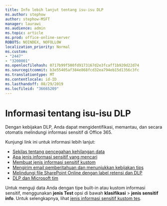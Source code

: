 ```yaml
---
title: Info lebih lanjut tentang isu-isu DLP
ms.author: stephow
author: stephow-MSFT
manager: laurawi
ms.audience: admin
ms.topic: article
ms.prod: office-online-server
ROBOTS: NOINDEX, NOFOLLOW
localization_priority: Normal
ms.custom:
- "2447"
- "3200001"
ms.openlocfilehash: 0717b99f500fd9173167d2e3fcaff1b920d22d74
ms.sourcegitcommit: b3e55405af384e868fcd32ea794eb15d1356c3fc
ms.translationtype: MT
ms.contentlocale: id-ID
ms.lasthandoff: 08/29/2019
ms.locfileid: "36665209"
---
```

# <a name="information-about-dlp-issues"></a>Informasi tentang isu-isu DLP

Dengan kebijakan DLP, Anda dapat mengidentifikasi, memantau, dan secara otomatis melindungi informasi sensitif di Office 365.

Kunjungi link ini untuk informasi lebih lanjut:

- [Sekilas tentang pencegahan kehilangan data](https://docs.microsoft.com/office365/securitycompliance/data-loss-prevention-policies)
- [Apa jenis informasi sensitif yang mencari](https://docs.microsoft.com/office365/securitycompliance/what-the-sensitive-information-types-look-for)
- [Membuat jenis informasi sensitif kustom](https://docs.microsoft.com/office365/securitycompliance/create-a-custom-sensitive-information-type)
- [Mengirim email pemberitahuan dan menunjukkan kebijakan tips](https://docs.microsoft.com/office365/securitycompliance/use-notifications-and-policy-tips)
- [Melindungi file SharePoint Online dengan label retensi dan DLP](https://docs.microsoft.com/office365/securitycompliance/protect-sharepoint-online-files-with-office-365-labels-and-dlp)
- [DLP dan Microsoft tim](https://docs.microsoft.com/office365/securitycompliance/dlp-microsoft-teams)

Untuk menguji data Anda dengan tipe built-in atau kustom informasi sensitif, menggunakan **jenis Test** opsi di bawah **klasifikasi** > **jenis sensitif info**. Untuk selengkapnya, lihat [jenis informasi sensitif kustom tes](https://docs.microsoft.com/office365/securitycompliance/create-a-custom-sensitive-information-type#test-custom-sensitive-information-types-in-the-security--compliance-center).